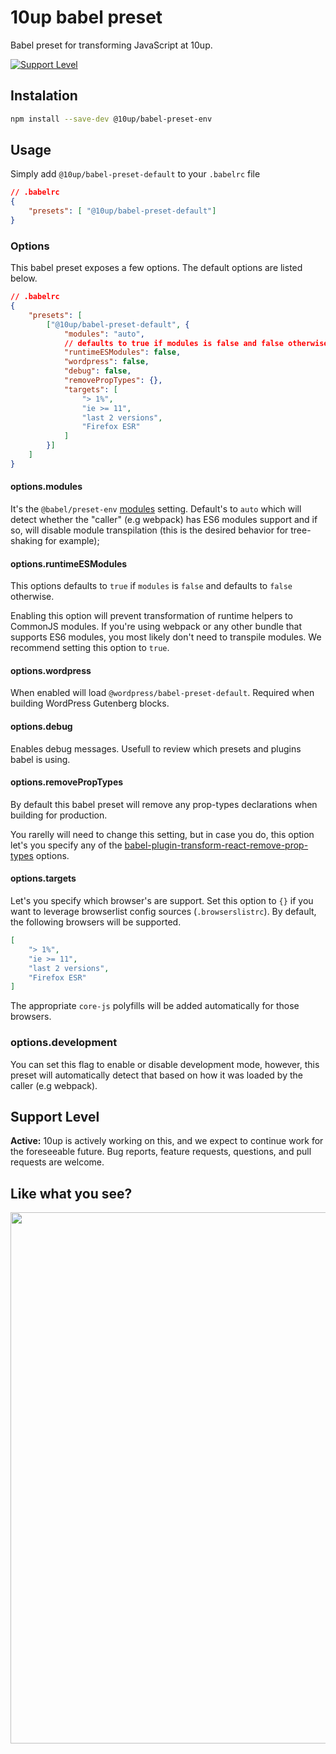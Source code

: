 # 10up babel preset
Babel preset for transforming JavaScript at 10up.

[![Support Level](https://img.shields.io/badge/support-active-green.svg)](#support-level)

## Instalation

```sh
npm install --save-dev @10up/babel-preset-env
```

## Usage

Simply add `@10up/babel-preset-default` to your `.babelrc` file
```json
// .babelrc
{
    "presets": [ "@10up/babel-preset-default"]
}
```

### Options
This babel preset exposes a few options. The default options are listed below.

```json
// .babelrc
{
    "presets": [
        ["@10up/babel-preset-default", {
            "modules": "auto",
            // defaults to true if modules is false and false otherwise.
            "runtimeESModules": false,
            "wordpress": false,
            "debug": false,
            "removePropTypes": {},
            "targets": [
                "> 1%",
                "ie >= 11",
                "last 2 versions",
                "Firefox ESR"
            ]
        }]
    ]
}
```

#### options.modules
It's the `@babel/preset-env` [modules](https://babeljs.io/docs/en/babel-preset-env#modules) setting. Default's to `auto` which will detect whether the "caller" (e.g webpack) has ES6 modules support and if so, will disable module transpilation (this is the desired behavior for tree-shaking for example);

#### options.runtimeESModules
This options defaults to `true` if `modules` is `false` and defaults to `false` otherwise.

Enabling this option will prevent transformation of runtime helpers to CommonJS modules. If you're using webpack or any other bundle that supports ES6 modules, you most likely don't need to transpile modules. We recommend setting this option to `true`.



#### options.wordpress
When enabled will load `@wordpress/babel-preset-default`. Required when building WordPress Gutenberg blocks.

#### options.debug
Enables debug messages. Usefull to review which presets and plugins babel is using.

#### options.removePropTypes
By default this babel preset will remove any prop-types declarations when building for production.

You rarelly will need to change this setting, but in case you do, this option let's you specify any of the [babel-plugin-transform-react-remove-prop-types](https://github.com/oliviertassinari/babel-plugin-transform-react-remove-prop-types) options. 

#### options.targets

Let's you specify which browser's are support. Set this option to `{}` if you want to leverage browserlist config sources (`.browserslistrc`). By default, the following browsers will be supported.

```json
[
    "> 1%",
    "ie >= 11",
    "last 2 versions",
    "Firefox ESR"
]
```

The appropriate `core-js` polyfills will be added automatically for those browsers.

### options.development
You can set this flag to enable or disable development mode, however, this preset will automatically detect that based on how it was loaded by the caller (e.g webpack).

## Support Level

**Active:** 10up is actively working on this, and we expect to continue work for the foreseeable future. Bug reports, feature requests, questions, and pull requests are welcome.

## Like what you see?

<a href="http://10up.com/contact/"><img src="https://10updotcom-wpengine.s3.amazonaws.com/uploads/2016/10/10up-Github-Banner.png" width="850"></a>